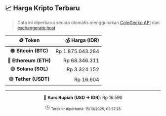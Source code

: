 

<!-- HARGA_KRIPTO -->
## 📈 Harga Kripto Terbaru

> Data ini diperbarui secara otomatis menggunakan [CoinGecko API](https://www.coingecko.com/) dan [exchangerate.host](https://exchangerate.host/)

<div align="center">

| 🪙 Token | 💰 Harga (IDR) |
|:------:|---------------:|
| 🟠 **Bitcoin (BTC)**   | Rp 1.875.043.284 |
| 🔵 **Ethereum (ETH)**  | Rp 68.346.311 |
| 🟣 **Solana (SOL)**    | Rp 3.324.152 |
| 🟢 **Tether (USDT)**   | Rp 16.604 |

---

💱 **Kurs Rupiah (USD → IDR)**: Rp 16.590

🕒 <sub>Terakhir diperbarui: 15/10/2025, 03.57.28</sub>

</div>
<!-- /HARGA_KRIPTO -->